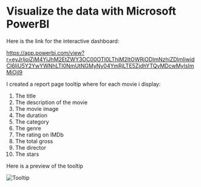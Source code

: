 # Visualize the data with Microsoft PowerBI

Here is the link for the interactive dashboard: 

https://app.powerbi.com/view?r=eyJrIjoiZjM4YjJhM2EtZWY3OC00OTI0LThiM2ItOWRjODlmNzhiZDlmIiwidCI6IjU5Y2YwYWNhLTI0NmUtNGMyNy04YmRjLTE5ZjdhYTQyMDcwMyIsImMiOjl9

I created a report page tooltip where for each movie i display:

1) The title
2) The description of the movie
3) The movie image
4) The duration
5) The category
6) The genre
7) The rating on IMDb
8) The total gross
9) The director
10) The stars

Here is a preview of the tooltip 

![Tooltip](https://user-images.githubusercontent.com/72921465/120683140-effe4b00-c4a5-11eb-9fe5-7ee3af4b4357.png)
